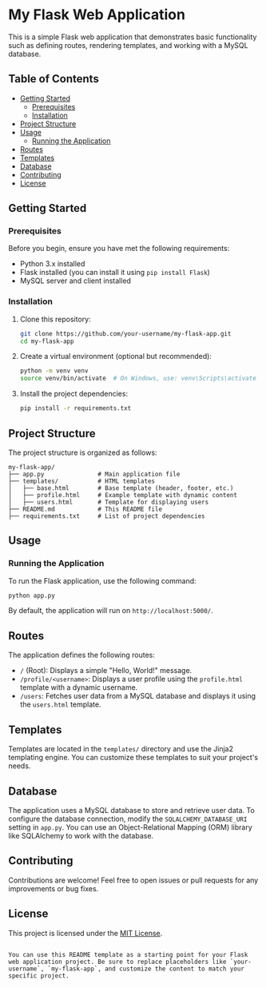 
# My Flask Web Application

This is a simple Flask web application that demonstrates basic functionality such as defining routes, rendering templates, and working with a MySQL database.

## Table of Contents

- [Getting Started](#getting-started)
  - [Prerequisites](#prerequisites)
  - [Installation](#installation)
- [Project Structure](#project-structure)
- [Usage](#usage)
  - [Running the Application](#running-the-application)
- [Routes](#routes)
- [Templates](#templates)
- [Database](#database)
- [Contributing](#contributing)
- [License](#license)

## Getting Started

### Prerequisites

Before you begin, ensure you have met the following requirements:

- Python 3.x installed
- Flask installed (you can install it using `pip install Flask`)
- MySQL server and client installed

### Installation

1. Clone this repository:

   ```bash
   git clone https://github.com/your-username/my-flask-app.git
   cd my-flask-app
   ```

2. Create a virtual environment (optional but recommended):

   ```bash
   python -m venv venv
   source venv/bin/activate  # On Windows, use: venv\Scripts\activate
   ```

3. Install the project dependencies:

   ```bash
   pip install -r requirements.txt
   ```

## Project Structure

The project structure is organized as follows:

```plaintext
my-flask-app/
├── app.py               # Main application file
├── templates/           # HTML templates
│   ├── base.html        # Base template (header, footer, etc.)
│   ├── profile.html     # Example template with dynamic content
│   ├── users.html       # Template for displaying users
├── README.md            # This README file
├── requirements.txt     # List of project dependencies
```

## Usage

### Running the Application

To run the Flask application, use the following command:

```bash
python app.py
```

By default, the application will run on `http://localhost:5000/`.

## Routes

The application defines the following routes:

- `/` (Root): Displays a simple "Hello, World!" message.
- `/profile/<username>`: Displays a user profile using the `profile.html` template with a dynamic username.
- `/users`: Fetches user data from a MySQL database and displays it using the `users.html` template.

## Templates

Templates are located in the `templates/` directory and use the Jinja2 templating engine. You can customize these templates to suit your project's needs.

## Database

The application uses a MySQL database to store and retrieve user data. To configure the database connection, modify the `SQLALCHEMY_DATABASE_URI` setting in `app.py`. You can use an Object-Relational Mapping (ORM) library like SQLAlchemy to work with the database.

## Contributing

Contributions are welcome! Feel free to open issues or pull requests for any improvements or bug fixes.

## License

This project is licensed under the [MIT License](LICENSE).
```

You can use this README template as a starting point for your Flask web application project. Be sure to replace placeholders like `your-username`, `my-flask-app`, and customize the content to match your specific project.
